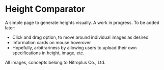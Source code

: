 # Height Comparator

A simple page to generate heights visually.
A work in progress.
To be added later:
- Click and drag option, to move around individual images as desired
- Information cards on mouse hoverover
- Hopefully, arbitrariness by allowing users to upload their own specifications in height, image, etc.

All images, concepts belong to Nitroplus Co., Ltd.
